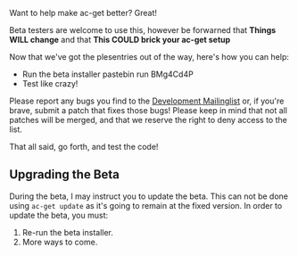 Want to help make ac-get better? Great!

Beta testers are welcome to use this, however be forwarned that **Things WILL change** and that **This COULD brick your ac-get setup**

Now that we've got the plesentries out of the way, here's how you can help:


  * Run the beta installer
	pastebin run BMg4Cd4P
  * Test like crazy!

Please report any bugs you find to the [Development Mailinglist](https://lists.darkdna.net/info/acg-devel) or, if you're brave, submit a patch that fixes those bugs! Please keep in mind that not all patches will be merged, and that we reserve the right to deny access to the list.

That all said, go forth, and test the code!



Upgrading the Beta
------------------

During the beta, I may instruct you to update the beta. This can not be done using `ac-get update` as it's going to remain at the fixed version. In order to update the beta, you must:

  1. Re-run the beta installer.
  2. More ways to come.